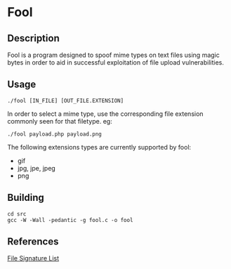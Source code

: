 # Fool

## Description
Fool is a program designed to spoof mime types on text files using magic bytes in order to aid in successful exploitation of file upload vulnerabilities.

## Usage
```
./fool [IN_FILE] [OUT_FILE.EXTENSION]
```
In order to select a mime type, use the corresponding file extension commonly seen for that filetype.
eg:
```
./fool payload.php payload.png
```

The following extensions types are currently supported by fool:
- gif
- jpg, jpe, jpeg
- png

## Building
```
cd src
gcc -W -Wall -pedantic -g fool.c -o fool
```

## References
[File Signature List](https://www.garykessler.net/library/file_sigs.html)
